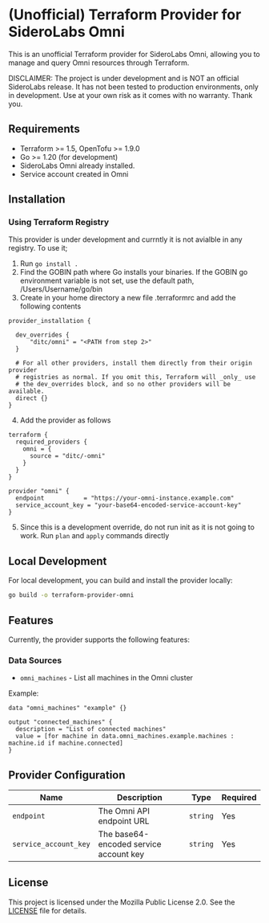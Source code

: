 # (Unofficial) Terraform Provider for SideroLabs Omni

This is an unofficial Terraform provider for SideroLabs Omni, allowing you to manage and query Omni resources through Terraform.

DISCLAIMER: The project is under development and is NOT an official SideroLabs release. It has not been tested to production
environments, only in development. Use at your own risk as it comes with no warranty. Thank you.

## Requirements

- Terraform >= 1.5, OpenTofu >= 1.9.0
- Go >= 1.20 (for development)
- SideroLabs Omni already installed. 
- Service account created in Omni 

## Installation

### Using Terraform Registry

This provider is under development and currntly it is not avialble in any registry. To use it;

1. Run `go install .`
2. Find the GOBIN path where Go installs your binaries. If the GOBIN go environment variable is not set, use the default path, /Users/Username/go/bin
3. Create in your home directory a new file .terraformrc and add the following contents
```
provider_installation {

  dev_overrides {
      "ditc/omni" = "<PATH from step 2>"
  }

  # For all other providers, install them directly from their origin provider
  # registries as normal. If you omit this, Terraform will _only_ use
  # the dev_overrides block, and so no other providers will be available.
  direct {}
}
```
4. Add the provider as follows

```hcl
terraform {
  required_providers {
    omni = {
      source = "ditc/-omni"
    }
  }
}

provider "omni" {
  endpoint           = "https://your-omni-instance.example.com"
  service_account_key = "your-base64-encoded-service-account-key"
}
```
5. Since this is a development override, do not run init as it is not going to work. Run `plan` and `apply` commands directly

## Local Development

For local development, you can build and install the provider locally:

```bash
go build -o terraform-provider-omni
```

## Features

Currently, the provider supports the following features:

### Data Sources

- `omni_machines` - List all machines in the Omni cluster

Example:

```hcl
data "omni_machines" "example" {}

output "connected_machines" {
  description = "List of connected machines"
  value = [for machine in data.omni_machines.example.machines : machine.id if machine.connected]
}
```

## Provider Configuration

| Name | Description | Type | Required |
|------|-------------|------|----------|
| `endpoint` | The Omni API endpoint URL | `string` | Yes |
| `service_account_key` | The base64-encoded service account key | `string` | Yes |

## License

This project is licensed under the Mozilla Public License 2.0. See the [LICENSE](LICENSE) file for details.
